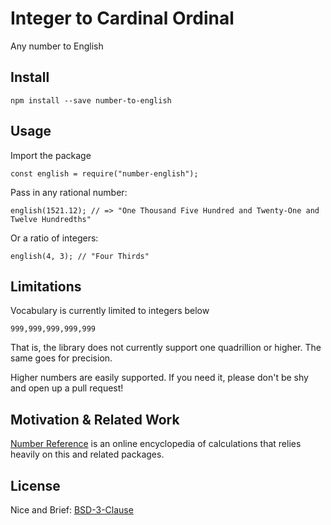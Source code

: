 # Integer to Cardinal Ordinal

Any number to English

## Install

```
npm install --save number-to-english
```

## Usage

Import the package

```node
const english = require("number-english");
```

Pass in any rational number:

```node
english(1521.12); // => "One Thousand Five Hundred and Twenty-One and Twelve Hundredths"
```

Or a ratio of integers:

```node
english(4, 3); // "Four Thirds"
```

## Limitations

Vocabulary is currently limited to integers below

    999,999,999,999,999

That is, the library does not currently support one quadrillion or higher.
The same goes for precision.

Higher numbers are easily supported.  If you need it, please don't be shy and
open up a pull request!

## Motivation & Related Work

[Number Reference](http://www.number-reference.com) is an online encyclopedia
of calculations that relies heavily on this and related packages.

## License

Nice and Brief: [BSD-3-Clause](./LICENSE)
